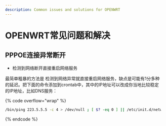 ```yaml
---
description: Common issues and solutions for OPENWRT
---
```


# OPENWRT常见问题和解决

## PPPOE连接异常断开

* 检测到网络断开直接重启网络服务

最简单粗暴的方法是 检测到网络异常就直接重启网络服务，缺点是可能有1分多种的延迟。把下面的命令添加到crontab中，其中的IP地址可以改成你当地比较稳定的IP地址，比如DNS服务：

{% code overflow="wrap" %}
```bash
/bin/ping 223.5.5.5 -c 4 > /dev/null ; [ $? -eq 0 ] || /etc/init.d/network restart
```
{% endcode %}

